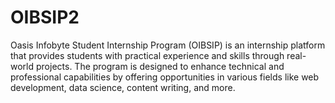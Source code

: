 # OIBSIP2
Oasis Infobyte Student Internship Program (OIBSIP) is an internship platform that provides students with practical experience and skills through real-world projects. The program is designed to enhance technical and professional capabilities by offering opportunities in various fields like web development, data science, content writing, and more.
